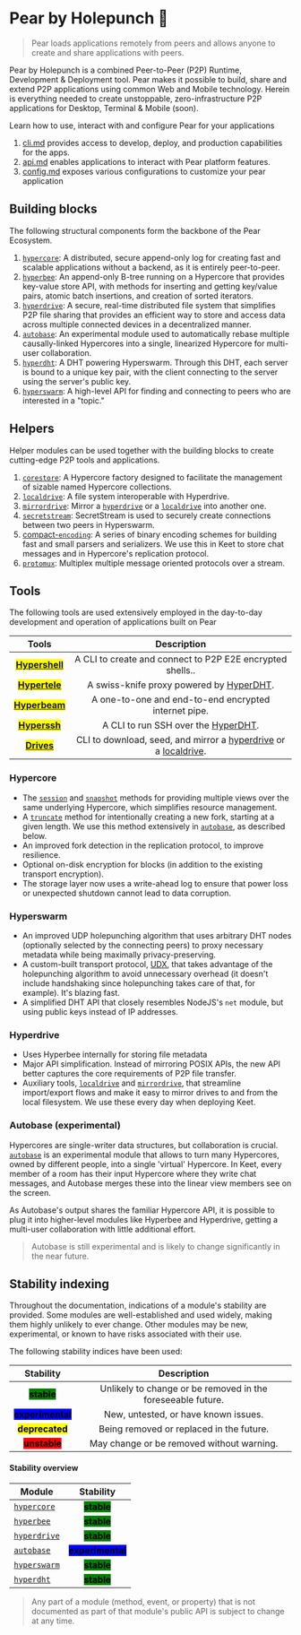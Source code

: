 # Pear by Holepunch 🍐

> Pear loads applications remotely from peers and allows anyone to create and share applications with peers.

Pear by Holepunch is a combined Peer-to-Peer (P2P) Runtime, Development & Deployment tool.
Pear makes it possible to build, share and extend P2P applications using common Web and Mobile technology.
Herein is everything needed to create unstoppable, zero-infrastructure P2P applications for Desktop, Terminal & Mobile (soon).

Learn how to use, interact with and configure Pear for your applications

1. [cli.md](./pear/cli.md "mention") provides access to develop, deploy, and production capabilities for the apps.
2. [api.md](./pear/api.md "mention") enables applications to interact with Pear platform features.
3. [config.md](./pear/config.md "mention") exposes various configurations to customize your pear application 

## Building blocks

The following structural components form the backbone of the Pear Ecosystem.

1. [`hypercore`](./building-blocks/hypercore.md): A distributed, secure append-only log for creating fast and scalable applications without a backend, as it is entirely peer-to-peer.
2. [`hyperbee`](./building-blocks/hyperbee.md): An append-only B-tree running on a Hypercore that provides key-value store API, with methods for inserting and getting key/value pairs, atomic batch insertions, and creation of sorted iterators.
3. [`hyperdrive`](./building-blocks/hyperdrive.md): A secure, real-time distributed file system that simplifies P2P file sharing that provides an efficient way to store and access data across multiple connected devices in a decentralized manner.
4. [`autobase`](./building-blocks/autobase.md): An experimental module used to automatically rebase multiple causally-linked Hypercores into a single, linearized Hypercore for multi-user collaboration.
5. [`hyperdht`](./building-blocks/hyperdht.md): A DHT powering Hyperswarm. Through this DHT, each server is bound to a unique key pair, with the client connecting to the server using the server's public key.
6. [`hyperswarm`](./building-blocks/hyperswarm.md): A high-level API for finding and connecting to peers who are interested in a "topic."

## Helpers

Helper modules can be used together with the building blocks to create cutting-edge P2P tools and applications.

1. [`corestore`](./helpers/corestore.md): A Hypercore factory designed to facilitate the management of sizable named Hypercore collections.
2. [`localdrive`](./helpers/localdrive.md): A file system interoperable with Hyperdrive.
3. [`mirrordrive`](./helpers/mirrordrive.md): Mirror a [`hyperdrive`](./building-blocks/hyperdrive.md) or a [`localdrive`](./helpers/localdrive.md) into another one.
4. [`secretstream`](./helpers/secretstream.md): SecretStream is used to securely create connections between two peers in Hyperswarm.
5. [compact-`encoding`](./helpers/compact-encoding.md): A series of binary encoding schemes for building fast and small parsers and serializers. We use this in Keet to store chat messages and in Hypercore's replication protocol.
6. [`protomux`](./helpers/protomux.md): Multiplex multiple message oriented protocols over a stream.

## Tools

The following tools are used extensively employed in the day-to-day development and operation of applications built on Pear

|                           Tools                           |                         Description                         |
| :----------------------------------------------------------: | :---------------------------------------------------------: |
|    <mark>**[Hypershell](./tools/hypershell)**</mark>   | A CLI to create and connect to P2P E2E encrypted shells.. |
| <mark>**[Hypertele](./tools/hypertele)**</mark> | A swiss-knife proxy powered by [HyperDHT](./building-blocks/hyperdht).            |
| <mark>**[Hyperbeam](./tools/hyperbeam)**</mark> | A one-to-one and end-to-end encrypted internet pipe.          |
|    <mark>**[Hyperssh](./tools/hyperssh)**</mark>   | A CLI to run SSH over the [HyperDHT](./building-blocks/hyperdht).          |
|    <mark>**[Drives](./tools/drives)**</mark>   | CLI to download, seed, and mirror a [hyperdrive](./building-blocks/hyperdrive) or a [localdrive](./helpers/localdrive).          |


### Hypercore

* The [`session`](./building-blocks/hypercore.md#core.session-options) and [`snapshot`](./building-blocks/hypercore.md#core.snapshot-options) methods for providing multiple views over the same underlying Hypercore, which simplifies resource management.
* A [`truncate`](./building-blocks/hypercore.md#await-core.truncate-newlength-forkid) method for intentionally creating a new fork, starting at a given length. We use this method extensively in [`autobase`](./building-blocks/autobase.md), as described below.
* An improved fork detection in the replication protocol, to improve resilience.
* Optional on-disk encryption for blocks (in addition to the existing transport encryption).
* The storage layer now uses a write-ahead log to ensure that power loss or unexpected shutdown cannot lead to data corruption.

### Hyperswarm

* An improved UDP holepunching algorithm that uses arbitrary DHT nodes (optionally selected by the connecting peers) to proxy necessary metadata while being maximally privacy-preserving.
* A custom-built transport protocol, [UDX](https://github.com/hyperswarm/libudx), that takes advantage of the holepunching algorithm to avoid unnecessary overhead (it doesn't include handshaking since holepunching takes care of that, for example). It's blazing fast.
* A simplified DHT API that closely resembles NodeJS's `net` module, but using public keys instead of IP addresses.

### Hyperdrive

* Uses Hyperbee internally for storing file metadata
* Major API simplification. Instead of mirroring POSIX APIs, the new API better captures the core requirements of P2P file transfer.
* Auxiliary tools, [`localdrive`](./helpers/localdrive.md) and [`mirrordrive`](./helpers/mirrordrive.md), that streamline import/export flows and make it easy to mirror drives to and from the local filesystem. We use these every day when deploying Keet.

### Autobase (experimental)

Hypercores are single-writer data structures, but collaboration is crucial. [`autobase`](./building-blocks/autobase.md "mention") is an experimental module that allows to turn many Hypercores, owned by different people, into a single 'virtual' Hypercore. In Keet, every member of a room has their input Hypercore where they write chat messages, and Autobase merges these into the linear view members see on the screen.

As Autobase's output shares the familiar Hypercore API, it is possible to plug it into higher-level modules like Hyperbee and Hyperdrive, getting a multi-user collaboration with little additional effort.

> Autobase is still experimental and is likely to change significantly in the near future.

## Stability indexing

Throughout the documentation, indications of a module's stability are provided. Some modules are well-established and used widely, making them highly unlikely to ever change. Other modules may be new, experimental, or known to have risks associated with their use.

The following stability indices have been used:

|                           Stability                          |                         Description                         |
| :----------------------------------------------------------: | :---------------------------------------------------------: |
|    <mark style="background-color:green;">**stable**</mark>   | Unlikely to change or be removed in the foreseeable future. |
| <mark style="background-color:blue;">**experimental**</mark> |             New, untested, or have known issues.            |
| <mark style="background-color:yellow;">**deprecated**</mark> |           Being removed or replaced in the future.          |
|    <mark style="background-color:red;">**unstable**</mark>   |          May change or be removed without warning.          |

#### Stability overview

| Module                                                   |                           Stability                          |
| -------------------------------------------------------- | :----------------------------------------------------------: |
| [`hypercore`](./building-blocks/hypercore.md)   |    <mark style="background-color:green;">**stable**</mark>   |
| [`hyperbee`](./building-blocks/hyperbee.md)     |    <mark style="background-color:green;">**stable**</mark>   |
| [`hyperdrive`](./building-blocks/hyperdrive.md) |    <mark style="background-color:green;">**stable**</mark>   |
| [`autobase`](./building-blocks/autobase.md)     | <mark style="background-color:blue;">**experimental**</mark> |
| [`hyperswarm`](./building-blocks/hyperswarm.md) |    <mark style="background-color:green;">**stable**</mark>   |
| [`hyperdht`](./building-blocks/hyperdht.md)     |    <mark style="background-color:green;">**stable**</mark>   |


 > Any part of a module (method, event, or property) that is not documented as part of that module's public API is subject to change at any time.
